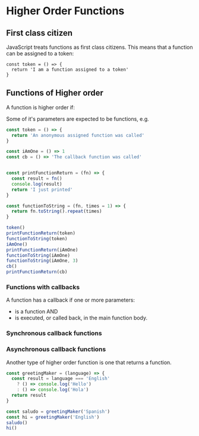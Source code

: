 # Higher Order Functions

## First class citizen
JavaScript treats functions as first class citizens. This means that a function can be assigned to a token:

```
const token = () => {
  return 'I am a function assigned to a token'
}

```

## Functions of Higher order

A function is higher order if:

Some of it's parameters are expected to be functions, e.g.

``` js
const token = () => {
  return 'An anonymous assigned function was called'
}

const iAmOne = () => 1
const cb = () => 'The callback function was called'


const printFunctionReturn = (fn) => {
  const result = fn()
  console.log(result)
  return 'I just printed'
}

const functionToString = (fn, times = 1) => {
  return fn.toString().repeat(times)
}

token()
printFunctionReturn(token)
functionToString(token)
iAmOne()
printFunctionReturn(iAmOne)
functionToString(iAmOne)
functionToString(iAmOne, 3)
cb()
printFunctionReturn(cb)
```
### Functions with callbacks

A function has a callback if one or more parameters:
* is a function AND
* is executed, or called back, in the main function body.

### Synchronous callback functions


### Asynchronous callback functions

Another type of higher order function is one that returns a function. 

``` js
const greetingMaker = (language) => {
  const result = language === 'English' 
    ? () => console.log('Hello')
    : () => console.log('Hola')
  return result
}

const saludo = greetingMaker('Spanish')
const hi = greetingMaker('English')
saludo()
hi()

```
